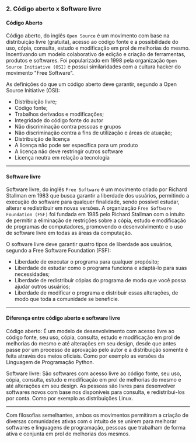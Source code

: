 ### 2. Código aberto x Software livre

#### Código Aberto

Código aberto, do inglês `Open Source` é um movimento com base na distribuição livre (gratuita), acesso ao código fonte e a possibilidade do uso, cópia, consulta, estudo e modificação em prol de melhorias do mesmo. Incentivando um modelo colaborativo de edição e criação de ferramentas, produtos e softwares. 
Foi popularizado em 1998 pela organização `Open Source Initiative (OSI)` e possui similaridades com a cultura hacker do movimento "Free Software".


As definições do que um código aberto deve garantir, segundo a Open Source Initiative (OSI):

- Distribuição livre;
- Código fonte;
- Trabalhos derivados e modificações;
- Integridade do código fonte do autor
- Não discriminação contra pessoas e grupos
- Não discriminação contra a fins de utilização e áreas de atuação;
- Distribuição de licença
- A licença não pode ser específica para um produto
- A licença não deve restringir outros software
- Licença neutra em relação a tecnologia

***

#### Software livre

Software livre, do inglês `Free Software` é um movimento criado por Richard Stallman em 1983 que busca garantir a liberdade dos usuários, permitindo a execução do software para qualquer finalidade, sendo possível estudar, alterar e redistribuir em novas versões.
A organização `Free Software Foundation (FSF)` foi fundada em 1985 pelo Richard Stallman com o intuito de permitir a eliminação de restrições sobre a cópia, estudo e modificação de programas de computadores, promovendo o desenvolvimento e o uso de software livre em todas as áreas da computação.

O software livre deve garantir quatro tipos de liberdade aos usuários, segundo a Free Software Foundation (FSF):

- Liberdade de executar o programa para qualquer propósito;  
- Liberdade de estudar como o programa funciona e adaptá-lo para suas necessidades;  
- Liberdade de redistribuir cópias do programa de modo que você possa ajudar outros usuários;  
- Liberdade de modificar o programa e distribuir essas alterações, de modo que toda a comunidade se beneficie.


***

#### Diferença entre código aberto e software livre

Código aberto:
É um modelo de desenvolvimento com acesso livre ao código fonte, seu uso, cópia, consulta, estudo e modificação em prol de melhorias do mesmo e até alterações em seu design, desde que antes passe por um processo de aprovação pelo autor e a distribuição somente é feita através dos meios oficiais.
Como por exemplo as versões da Linguagem de Programação Python.

Software livre:
São softwares com acesso livre ao código fonte, seu uso, cópia, consulta, estudo e modificação em prol de melhorias do mesmo e até alterações em seu design. As pessoas são livres para desenvolver softwares novos com base nos disponíveis para consulta, e redistribui-los por conta.
Como por exemplo as distribuições Linux.

***

Com filosofias semelhantes, ambos os movimentos permitiram a criação de diversas comunidades ativas com o intuito de se unirem para melhorar softwares e linguagens de programação, pessoas que trabalham de forma ativa e conjunta em prol de melhorias dos mesmos.
